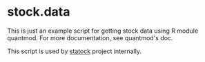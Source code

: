 # stock.data

This is just an example script for getting stock data using R module quantmod. For more documentation, see quantmod's doc.

This script is used by [statock](https://github.com/schwannden/statock) project internally.
